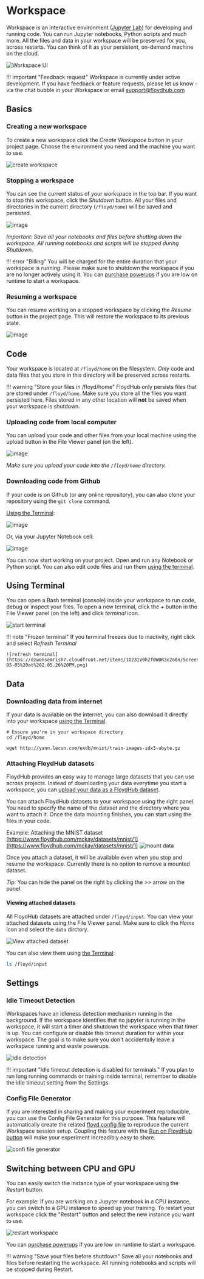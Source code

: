 # Workspace

Workspace is an interactive environment ([Jupyter Lab](https://blog.jupyter.org/jupyterlab-is-ready-for-users-5a6f039b8906)) for developing and running code. You can run Jupyter notebooks, Python scripts and much more. All the files and data in your workspace will be preserved for you, across restarts. You can think of it as your persistent, on-demand machine on the cloud.

![Workspace UI](../img/workspace/workspace_ui.png)

!!! important "Feedback request"
    Workspace is currently under active development. If you have feedback or feature requests, please let us know - via the chat bubble in your Workspace or email [support@floydhub.com](mailto:support@floydhub.com)

## Basics

### Creating a new workspace

To create a new workspace click the *Create Workspace* button in your project page. Choose the environment you need and the machine you want to use.

![create workspace](../img/workspace/create_workspace.png)

### Stopping a workspace

You can see the current status of your workspace in the top bar. If you want to stop this workspace, click the *Shutdown* button. All your files and directories in the current directory (`/floyd/home`) will be saved and persisted.

![image](https://dzwonsemrish7.cloudfront.net/items/0t36131c3j2d0s130W22/Image%202018-05-04%20at%203.04.20%20PM.png)

*Important: Save all your notebooks and files before shutting down the workspace. All running notebooks and scripts will be stopped during Shutdown.*

!!! error "Billing"
    You will be charged for the entire duration that your workspace is *running*. Please make sure to shutdown the workspace if you are no longer actively using it. You can [purchase powerups](https://www.floydhub.com/settings/powerups) if you are low on runtime to start a workspace.

### Resuming a workspace

You can resume working on a stopped workspace by clicking the *Resume* button in the project page. This will restore the workspace to its previous state.

![image](https://dzwonsemrish7.cloudfront.net/items/1S1A2j0W3z1E0t0A0E1F/%5Bb53674349b29b7d68696f30142a8345f%5D_Image+2018-05-04+at+3.09.45+PM.png)

## Code

Your workspace is located at `/floyd/home` on the filesystem. *Only* code and data files that you store in this directory will be preserved across restarts.

!!! warning "Store your files in /floyd/home"
    FloydHub only persists files that are stored under `/floyd/home`. Make sure you store all the files you want persisted here. Files stored in any other location will **not** be saved when your workspace is shutdown.

### Uploading code from local computer

You can upload your code and other files from your local machine using the upload button in the File Viewer panel (on the left).

![image](../img/workspace/upload_code.png)

*Make sure you upload your code into the `/floyd/home` directory.*

### Downloading code from Github

If your code is on Github (or any online repository), you can also clone your repository using the `git clone` command.

[Using the Terminal](#using-terminal):

![image](../img/workspace/git_clone_terminal.png)

Or, via your Jupyter Notebook cell:

![image](../img/workspace/git_clone.png)

You can now start working on your project. Open and run any Notebook or Python script. You can also edit code files and run them [using the terminal](#using-terminal).

## Using Terminal

You can open a Bash terminal (console) inside your workspace to run code, debug or inspect your files. To open a new terminal, click the *+* button in the File Viewer panel (on the left) and click *terminal* icon.

![start terminal](https://dzwonsemrish7.cloudfront.net/items/3Z3A1A392A0T1L0L0840/terminal_icon.png)

!!! note "Frozen terminal"
    If you terminal freezes due to inactivity, right click and select *Refresh Terminal*

    ![refresh terminal](https://dzwonsemrish7.cloudfront.net/items/1D231V0h2f0W0R3c2o0n/Screen%20Shot%202018-05-05%20at%202.05.26%20PM.png)

## Data

### Downloading data from internet

If your data is available on the internet, you can also download it directly into your workspace [using the Terminal](#using-terminal).

```
# Ensure you're in your workspace directory
cd /floyd/home

wget http://yann.lecun.com/exdb/mnist/train-images-idx3-ubyte.gz
```

### Attaching FloydHub datasets

FloydHub provides an easy way to manage large datasets that you can use across projects. Instead of downloading your data everytime you start a workspace, you can [upload your data as a FloydHub dataset](https://docs.floydhub.com/guides/create_and_upload_dataset/).

You can attach FloydHub datasets to your workspace using the right panel. You need to specify the name of the dataset and the directory where you want to attach it. Once the data mounting finishes, you can start using the files in your code.

Example: Attaching the MNIST dataset [https://www.floydhub.com/mckay/datasets/mnist/1](https://www.floydhub.com/mckay/datasets/mnist/1)
![mount data](../img/workspace/data.gif)

Once you attach a dataset, it will be available even when you stop and resume the workspace. Currently there is no option to remove a mounted dataset.

*Tip:* You can hide the panel on the right by clicking the *>>* arrow on the panel.

#### Viewing attached datasets

All FloydHub datasets are attached under `/floyd/input`. You can view your attached datasets using the File Viewer panel. Make sure to click the *Home* icon and select the `data` dirctory.

![View attached dataset](../img/workspace/view_attached_datasets.png)

You can also view them using [the Terminal](#using-terminal):

```bash
ls /floyd/input
```

## Settings

### Idle Timeout Detection

Workspaces have an idleness detection mechanism running in the background. If the workspace identifies that no jupyter is running in the workspace, it will start a timer and shutdown the workspace when that timer is up. You can configure or disable this timeout duration for within your workspace. The goal is to make sure you don't accidentally leave a workspace running and waste powerups.

![Idle detection](../img/workspace/idle.png)

!!! important "Idle timeout detection is disabled for terminals."
     If you plan to run long running commands or training inside terminal, remember to disable the idle timeout setting from the Settings.

### Config File Generator

If you are interested in sharing and making your experiment reproducible, you can use the Config File Generator for this purpose. This feature will automatically create the related [floyd config file](/floyd_config.md) to reproduce the current Workspace session setup. Coupling this feature with the [Run on FloydHub button](./run_on_floydhub_button.md) will make your experiment increadibly easy to share.

![confi file generator](../img/workspace/config.png)

## Switching between CPU and GPU

You can easily switch the instance type of your workspace using the *Restart* button.

For example: if you are working on a Jupyter notebook in a CPU instance, you can switch to a GPU instance to speed up your training. To restart your workspace click the "Restart" button and select the new instance you want to use.

![restart workspace](https://dzwonsemrish7.cloudfront.net/items/0U3Q1O2Q0A192x3H0P2q/Screen%20Recording%202018-05-04%20at%2003.40%20PM.gif)

You can [purchase powerups](https://www.floydhub.com/settings/powerups) if you are low on runtime to start a workspace.

!!! warning "Save your files before shutdown"
    Save all your notebooks and files before restarting the workspace. All running notebooks and scripts will be stopped during Restart.


